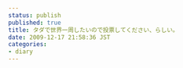 ```yaml
---
status: publish
published: true
title: タダで世界一周したいので投票してください、らしい。
date: 2009-12-17 21:58:36 JST
categories:
- diary
---
```

<script src="http://user.calamel.jp/buyer/blog_parts/pha22/byr.js" type="text/javascript"></script>

